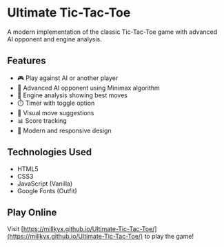 # Ultimate Tic-Tac-Toe

A modern implementation of the classic Tic-Tac-Toe game with advanced AI opponent and engine analysis.

## Features

- 🎮 Play against AI or another player
- 🤖 Advanced AI opponent using Minimax algorithm
- 🔄 Engine analysis showing best moves
- ⏱️ Timer with toggle option
- 🎯 Visual move suggestions
- 📊 Score tracking
- 🎨 Modern and responsive design

## Technologies Used

- HTML5
- CSS3
- JavaScript (Vanilla)
- Google Fonts (Outfit)

## Play Online

Visit [https://millkyx.github.io/Ultimate-Tic-Tac-Toe/](https://millkyx.github.io/Ultimate-Tic-Tac-Toe/) to play the game!
